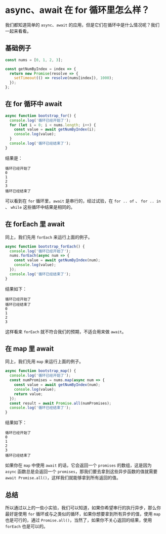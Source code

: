 # async、await 在 for 循环里怎么样？

我们都知道简单的 `async`、`await` 的应用，但是它们在循环中是什么情况呢？我们一起来看看。

## 基础例子

```js
const nums = [0, 1, 2, 3];

const getNumByIndex = index => {
  return new Promise(resolve => {
    setTimeout(() => resolve(nums[index]), 1000);
  });
};
```

## 在 for 循环中 await

```js
async function bootstrap_for() {
  console.log('循环已经开始了');
  for (let i = 0; i < nums.length; i++) {
    const value = await getNumByIndex(i);
    console.log(value);
  }
  console.log('循环已经结束了');
}
```

结果是：

```
循环已经开始了
0
1
2
3
循环已经结束了
```

可以看到在 `for` 循环里，`await` 是串行的，经过试验，在 `for .. of` 、 `for .. in` 、 `while` 这些循环中结果是相同的。

## 在 forEach 里 await

同上，我们先用 `forEach` 来运行上面的例子。

```js
async function bootstrap_forEach() {
  console.log('循环已经开始了');
  nums.forEach(async num => {
    const value = await getNumByIndex(num);
    console.log(value);
  });
  console.log('循环已经结束了');
}
```

结果如下：

```
循环已经开始了
循环已经结束了
0
1
2
3
```

这样看来 `forEach` 就不符合我们的预期，不适合用来做 `await`。

## 在 map 里 await

同上，我们先用 `map` 来运行上面的例子。

```js
async function bootstrap_map() {
  console.log('循环已经开始了');
  const numPromises = nums.map(async num => {
    const value = await getNumByIndex(num);
    console.log(value);
    return value;
  });
  const result = await Promise.all(numPromises);
  console.log('循环已经结束了');
}
```

结果如下：

```
循环已经开始了
0
1
2
3
循环已经结束了
```

如果你在 `map` 中使用 `await` 的话，它会返回一个 `promises` 的数组，这是因为 `async` 函数总是会返回一个 `promises`，那我们要去拿到这些异步函数的值就需要 `await Promise.all()`，这样我们就能够拿到所有返回的值。

## 总结

所以通过以上的一些小实验，我们可以知道，如果你希望串行的执行异步，那么你最好是使用 `for` 循环或与之类似的循环，如果你想要拿到所有异步的值，使用 `map` 也是可行的，通过 `Promise.all()`，当然了，如果你不关心返回的结果，使用 `forEach` 也是可以的。

